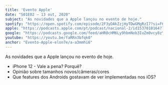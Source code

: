 ```yaml
---
title: 'Evento Apple'
date: "S01E02 — 13 out, 2020"
subject: "As novidades que a Apple lançou no evento de hoje."
spotify: "https://open.spotify.com/episode/2F3yDAkZzjHyTDwGMgRzI7?si=F6QQTqJfRcmXf2D8qD6Q5g"
apple: "https://podcasts.apple.com/pt/podcast/nacional-2/id1537010164?l=en&i=1000496515537"
google: "https://podcasts.google.com/feed/aHR0cHM6Ly9hbmNob3IuZm0vcy8zYzVjOWFjYy9wb2RjYXN0L3Jzcw/episode/ZTExZTQ4ODUtZDVmOS00ZjE3LWJkNDUtMmJhOTE3MDg3YjVk?sa=X&ved=0CAUQkfYCahcKEwi4oMKMnPXsAhUAAAAAHQAAAAAQBw"
youtube: "https://youtu.be/faRRn3bfqk0"
anchor: "Evento-Apple-elon7e/a-a3mmhi6"
---
```


As novidades que a Apple lançou no evento de hoje.
- iPhone 12 - Vale a pena? Porquê?
- Opinião sobre tamanhos novos/câmeras/cores
- Que features dos Androids gostavam de ver implementadas nos iOS?